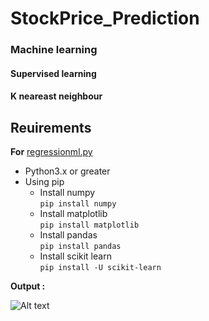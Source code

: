 # StockPrice_Prediction
### Machine learning 
#### Supervised learning
#### K neareast neighbour
## Reuirements

**For** [regressionml.py](./regressionml.py)
  * Python3.x or greater
  * Using pip
    * Install numpy <br>
      `
      pip install numpy
      `
    * Install matplotlib <br>
    `
    pip install matplotlib
    `
    * Install pandas <br>
     `
     pip install pandas
     `
     * Install scikit learn<br>
     `
     pip install -U scikit-learn
     `
     
   **Output :**<br>
   
   ![Alt text]("")
   
